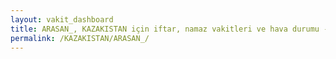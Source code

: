 ```yaml
---
layout: vakit_dashboard
title: ARASAN_, KAZAKISTAN için iftar, namaz vakitleri ve hava durumu - ilçe/eyalet seç
permalink: /KAZAKISTAN/ARASAN_/
---
```


<script type="text/javascript">
  var GLOBAL_COUNTRY = 'KAZAKISTAN';
  var GLOBAL_CITY = 'ARASAN_';
  var GLOBAL_STATE = '';
  var lat = 72;
  var lon = 21;
</script>
